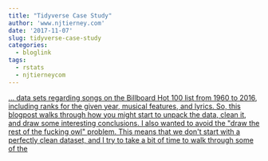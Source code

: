 ```yaml
---
title: "Tidyverse Case Study"
author: 'www.njtierney.com'
date: '2017-11-07'
slug: tidyverse-case-study
categories:
  - bloglink
tags:
  - rstats
  - njtierneycom
---
```


[... data sets regarding songs on the Billboard Hot 100 list from 1960 to 2016, including ranks for the given year, musical features, and lyrics. So, this blogpost walks through how you might start to unpack the data, clean it, and draw some interesting conclusions. I also wanted to avoid the "draw the rest of the fucking owl" problem. This means that we don't start with a perfectly clean dataset, and I try to take a bit of time to walk through some of the<i class="fas fa-external-link-alt"></i>](https://www.njtierney.com/post/2017/11/07/tidyverse-billboard/)

